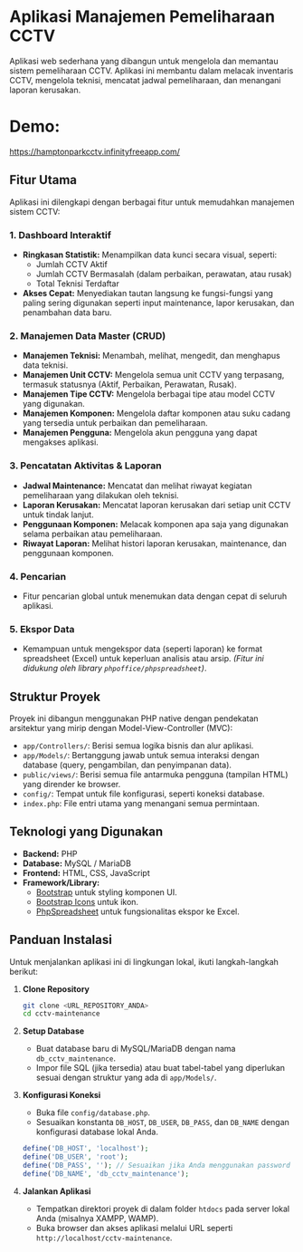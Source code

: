# Aplikasi Manajemen Pemeliharaan CCTV

Aplikasi web sederhana yang dibangun untuk mengelola dan memantau sistem pemeliharaan CCTV. Aplikasi ini membantu dalam melacak inventaris CCTV, mengelola teknisi, mencatat jadwal pemeliharaan, dan menangani laporan kerusakan.

# Demo:
https://hamptonparkcctv.infinityfreeapp.com/

## Fitur Utama

Aplikasi ini dilengkapi dengan berbagai fitur untuk memudahkan manajemen sistem CCTV:

### 1. Dashboard Interaktif
- **Ringkasan Statistik:** Menampilkan data kunci secara visual, seperti:
  - Jumlah CCTV Aktif
  - Jumlah CCTV Bermasalah (dalam perbaikan, perawatan, atau rusak)
  - Total Teknisi Terdaftar
- **Akses Cepat:** Menyediakan tautan langsung ke fungsi-fungsi yang paling sering digunakan seperti input maintenance, lapor kerusakan, dan penambahan data baru.

### 2. Manajemen Data Master (CRUD)
- **Manajemen Teknisi:** Menambah, melihat, mengedit, dan menghapus data teknisi.
- **Manajemen Unit CCTV:** Mengelola semua unit CCTV yang terpasang, termasuk statusnya (Aktif, Perbaikan, Perawatan, Rusak).
- **Manajemen Tipe CCTV:** Mengelola berbagai tipe atau model CCTV yang digunakan.
- **Manajemen Komponen:** Mengelola daftar komponen atau suku cadang yang tersedia untuk perbaikan dan pemeliharaan.
- **Manajemen Pengguna:** Mengelola akun pengguna yang dapat mengakses aplikasi.

### 3. Pencatatan Aktivitas & Laporan
- **Jadwal Maintenance:** Mencatat dan melihat riwayat kegiatan pemeliharaan yang dilakukan oleh teknisi.
- **Laporan Kerusakan:** Mencatat laporan kerusakan dari setiap unit CCTV untuk tindak lanjut.
- **Penggunaan Komponen:** Melacak komponen apa saja yang digunakan selama perbaikan atau pemeliharaan.
- **Riwayat Laporan:** Melihat histori laporan kerusakan, maintenance, dan penggunaan komponen.

### 4. Pencarian
- Fitur pencarian global untuk menemukan data dengan cepat di seluruh aplikasi.

### 5. Ekspor Data
- Kemampuan untuk mengekspor data (seperti laporan) ke format spreadsheet (Excel) untuk keperluan analisis atau arsip. *(Fitur ini didukung oleh library `phpoffice/phpspreadsheet`)*.

## Struktur Proyek

Proyek ini dibangun menggunakan PHP native dengan pendekatan arsitektur yang mirip dengan Model-View-Controller (MVC):

- `app/Controllers/`: Berisi semua logika bisnis dan alur aplikasi.
- `app/Models/`: Bertanggung jawab untuk semua interaksi dengan database (query, pengambilan, dan penyimpanan data).
- `public/views/`: Berisi semua file antarmuka pengguna (tampilan HTML) yang dirender ke browser.
- `config/`: Tempat untuk file konfigurasi, seperti koneksi database.
- `index.php`: File entri utama yang menangani semua permintaan.

## Teknologi yang Digunakan

- **Backend:** PHP
- **Database:** MySQL / MariaDB
- **Frontend:** HTML, CSS, JavaScript
- **Framework/Library:**
  - [Bootstrap](https://getbootstrap.com/) untuk styling komponen UI.
  - [Bootstrap Icons](https://icons.getbootstrap.com/) untuk ikon.
  - [PhpSpreadsheet](https://phpspreadsheet.readthedocs.io/) untuk fungsionalitas ekspor ke Excel.

## Panduan Instalasi

Untuk menjalankan aplikasi ini di lingkungan lokal, ikuti langkah-langkah berikut:

1.  **Clone Repository**
    ```bash
    git clone <URL_REPOSITORY_ANDA>
    cd cctv-maintenance
    ```

2.  **Setup Database**
    - Buat database baru di MySQL/MariaDB dengan nama `db_cctv_maintenance`.
    - Impor file SQL (jika tersedia) atau buat tabel-tabel yang diperlukan sesuai dengan struktur yang ada di `app/Models/`.

3.  **Konfigurasi Koneksi**
    - Buka file `config/database.php`.
    - Sesuaikan konstanta `DB_HOST`, `DB_USER`, `DB_PASS`, dan `DB_NAME` dengan konfigurasi database lokal Anda.
    ```php
    define('DB_HOST', 'localhost');
    define('DB_USER', 'root');
    define('DB_PASS', ''); // Sesuaikan jika Anda menggunakan password
    define('DB_NAME', 'db_cctv_maintenance');
    ```

4.  **Jalankan Aplikasi**
    - Tempatkan direktori proyek di dalam folder `htdocs` pada server lokal Anda (misalnya XAMPP, WAMP).
    - Buka browser dan akses aplikasi melalui URL seperti `http://localhost/cctv-maintenance`.
